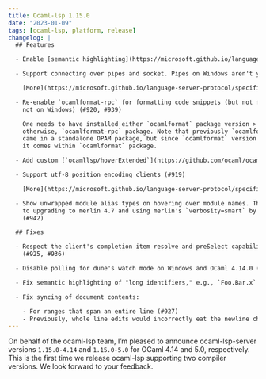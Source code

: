 ```yaml
---
title: Ocaml-lsp 1.15.0
date: "2023-01-09"
tags: [ocaml-lsp, platform, release]
changelog: |
  ## Features

  - Enable [semantic highlighting](https://microsoft.github.io/language-server-protocol/specifications/lsp/3.17/specification/#textDocument_semanticTokens) support by default (#933)

  - Support connecting over pipes and socket. Pipes on Windows aren't yet supported (#946)

    [More](https://microsoft.github.io/language-server-protocol/specifications/lsp/3.17/specification/#implementationConsiderations) about communication channels in LSP specification.

  - Re-enable `ocamlformat-rpc` for formatting code snippets (but not files and
    not on Windows) (#920, #939)

    One needs to have installed either `ocamlformat` package version > 0.21.0 or,
    otherwise, `ocamlformat-rpc` package. Note that previously `ocamlformat-rpc`
    came in a standalone OPAM package, but since `ocamlformat` version > 0.21.0,
    it comes within `ocamlformat` package.

  - Add custom [`ocamllsp/hoverExtended`](https://github.com/ocaml/ocaml-lsp/blob/e165f6a3962c356adc7364b9ca71788e93489dd0/ocaml-lsp-server/docs/ocamllsp/hoverExtended-spec.md#L1) request (#561)

  - Support utf-8 position encoding clients (#919)

    [More](https://microsoft.github.io/language-server-protocol/specifications/lsp/3.17/specification/#position) about position encoding in LSP specification.

  - Show unwrapped module alias types on hovering over module names. This is due
    to upgrading to merlin 4.7 and using merlin's `verbosity=smart` by default
    (#942)

  ## Fixes

  - Respect the client's completion item resolve and preSelect capabilities
    (#925, #936)

  - Disable polling for dune's watch mode on Windows and OCaml 4.14.0 (#935)

  - Fix semantic highlighting of "long identifiers," e.g., `Foo.Bar.x` (#932)

  - Fix syncing of document contents:

    - For ranges that span an entire line (#927)
    - Previously, whole line edits would incorrectly eat the newline characters (#971)
---
```


On behalf of the ocaml-lsp team, I’m pleased to announce ocaml-lsp-server versions `1.15.0-4.14` and `1.15.0-5.0` for OCaml 4.14 and 5.0, respectively. This is the first time we release ocaml-lsp supporting two compiler versions. We look forward to your feedback.
